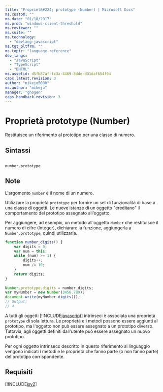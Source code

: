 ```yaml
---
title: "Propriet&#224; prototype (Number) | Microsoft Docs"
ms.custom: ""
ms.date: "01/18/2017"
ms.prod: "windows-client-threshold"
ms.reviewer: ""
ms.suite: ""
ms.technology: 
  - "devlang-javascript"
ms.tgt_pltfrm: ""
ms.topic: "language-reference"
dev_langs: 
  - "JavaScript"
  - "TypeScript"
  - "DHTML"
ms.assetid: d5fb87af-fc3a-4469-8dde-d31daf654f94
caps.latest.revision: 3
author: "mikejo5000"
ms.author: "mikejo"
manager: "ghogen"
caps.handback.revision: 3
---
```

# Propriet&#224; prototype (Number)
Restituisce un riferimento al prototipo per una classe di numero.  
  
## Sintassi  
  
```  
  
number.prototype  
```  
  
## Note  
 L'argomento `number` è il nome di un numero.  
  
 Utilizzare la proprietà `prototype` per fornire un set di funzionalità di base a una classe di oggetti.  Le nuove istanze di un oggetto "ereditano" il comportamento del prototipo assegnato all'oggetto.  
  
 Per aggiungere, ad esempio, un metodo all'oggetto `Number` che restituisce il numero di cifre \(Integer\), dichiarare la funzione, aggiungerla a `Number.prototype`, quindi utilizzarla.  
  
```javascript  
function number_digits() {  
    var digits = 0;  
    var num = this;  
    while (num) >= 1) {  
        digits++;  
        num /= 10;  
    }  
    return digits;  
}  
  
Number.prototype.digits = number_digits;  
var myNumber = new Number(3456.789);  
document.write(myNumber.digits());  
// Output:  
// 4  
```  
  
 A tutti gli oggetti [!INCLUDE[javascript](../../javascript/includes/javascript-md.md)] intrinseci è associata una proprietà `prototype` di sola lettura.  Le proprietà e i metodi possono essere aggiunti al prototipo, ma l'oggetto non può essere assegnato a un prototipo diverso.  Tuttavia, agli oggetti definiti dall'utente può essere assegnato un nuovo prototipo.  
  
 Per ogni oggetto intrinseco descritto in questo riferimento al linguaggio vengono indicati i metodi e le proprietà che fanno parte \(o non fanno parte\) del prototipo corrispondente.  
  
## Requisiti  
 [!INCLUDE[jsv2](../../javascript/reference/includes/jsv2-md.md)]